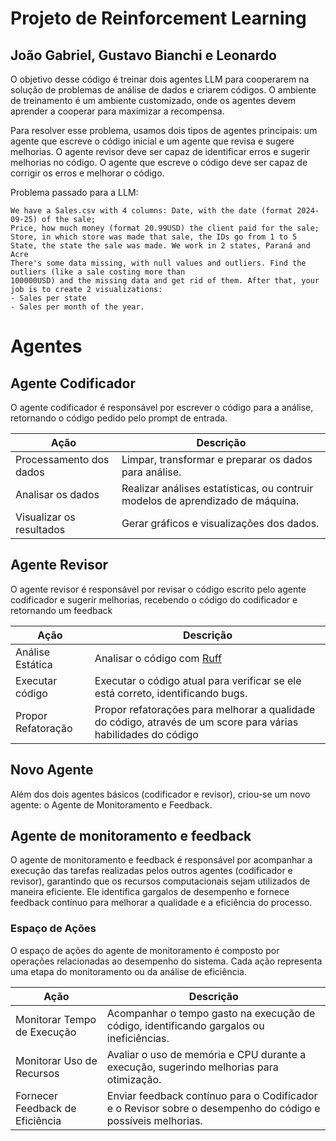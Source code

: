 # Projeto de Reinforcement Learning
## João Gabriel, Gustavo Bianchi e Leonardo

O objetivo desse código é treinar dois agentes LLM para cooperarem na solução de problemas de análise de dados e criarem códigos.
O ambiente de treinamento é um ambiente customizado, onde os agentes devem aprender a cooperar para maximizar a recompensa.

Para resolver esse problema, usamos dois tipos de agentes principais: um agente que escreve o código inicial e um agente que 
revisa e sugere melhorias. O agente revisor deve ser capaz de identificar erros e sugerir melhorias no código. O agente que 
escreve o código deve ser capaz de corrigir os erros e melhorar o código.

Problema passado para a LLM:

```
We have a Sales.csv with 4 columns: Date, with the date (format 2024-09-25) of the sale;
Price, how much money (format 20.99USD) the client paid for the sale;
Store, in which store was made that sale, the IDs go from 1 to 5
State, the state the sale was made. We work in 2 states, Paraná and Acre
There's some data missing, with null values and outliers. Find the outliers (like a sale costing more than 
100000USD) and the missing data and get rid of them. After that, your job is to create 2 visualizations: 
- Sales per state
- Sales per month of the year.
```

# Agentes

## Agente Codificador

O agente codificador é responsável por escrever o código para a análise, retornando o código pedido pelo prompt de entrada.

Ação | Descrição
-----|----------
Processamento dos dados | Limpar, transformar e preparar os dados para análise.
Analisar os dados | Realizar análises estatísticas, ou contruir modelos de aprendizado de máquina.
Visualizar os resultados | Gerar gráficos e visualizações dos dados.

## Agente Revisor

O agente revisor é responsável por revisar o código escrito pelo agente codificador e sugerir melhorias, recebendo o código do codificador e retornando um
feedback

Ação | Descrição
-----|----------
Análise Estática | Analisar o código com [Ruff](https://docs.astral.sh/ruff/)
Executar código | Executar o código atual para verificar se ele está correto, identificando bugs.
Propor Refatoração | Propor refatorações para melhorar a qualidade do código, através de um score para várias habilidades do código

## Novo Agente

Além dos dois agentes básicos (codificador e revisor), criou-se um novo agente: o Agente de Monitoramento e Feedback.

## Agente de monitoramento e feedback

O agente de monitoramento e feedback é responsável por acompanhar a execução das tarefas realizadas pelos outros agentes (codificador e revisor), 
garantindo que os recursos computacionais sejam utilizados de maneira eficiente. Ele identifica gargalos de desempenho e fornece 
feedback contínuo para melhorar a qualidade e a eficiência do processo.

### Espaço de Ações

O espaço de ações do agente de monitoramento é composto por operações relacionadas ao desempenho do sistema. Cada ação representa uma etapa 
do monitoramento ou da análise de eficiência.

Ação | Descrição
-----|----------
Monitorar Tempo de Execução | Acompanhar o tempo gasto na execução de código, identificando gargalos ou ineficiências.
Monitorar Uso de Recursos | Avaliar o uso de memória e CPU durante a execução, sugerindo melhorias para otimização.
Fornecer Feedback de Eficiência | Enviar feedback contínuo para o Codificador e o Revisor sobre o desempenho do código e possíveis melhorias.
